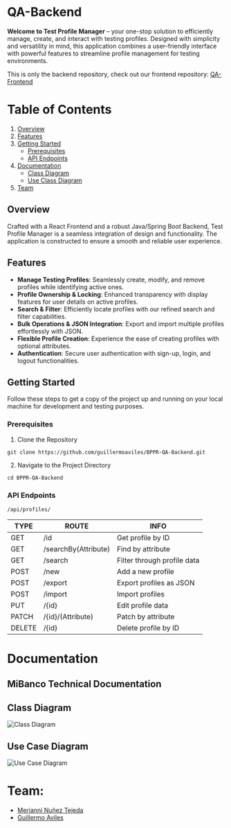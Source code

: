 # QA-Backend

**Welcome to Test Profile Manager** – your one-stop solution to efficiently manage, create, and interact with testing profiles. Designed with simplicity and versatility in mind, this application combines a user-friendly interface with powerful features to streamline profile management for testing environments.

This is only the backend repository, check out our frontend repository: [QA-Frontend](https://github.com/guillermoaviles/BPPR-QA-Frontend)

# Table of Contents

1. [Overview](#overview)
2. [Features](#features)
3. [Getting Started](#getting-started)
   - [Prerequisites](#prerequisites)
   - [API Endpoints](#api-endpoints)
4. [Documentation](#documentation)
   - [Class Diagram](#class-diagram)
   - [Use Class Diagram](#use-case-diagram)
6. [Team](#team)

## Overview

Crafted with a React Frontend and a robust Java/Spring Boot Backend, Test Profile Manager is a seamless integration of design and functionality. The application is constructed to ensure a smooth and reliable user experience.

## Features

- **Manage Testing Profiles**: Seamlessly create, modify, and remove profiles while identifying active ones.
- **Profile Ownership & Locking**: Enhanced transparency with display features for user details on active profiles.
- **Search & Filter**: Efficiently locate profiles with our refined search and filter capabilities.
- **Bulk Operations & JSON Integration**: Export and import multiple profiles effortlessly with JSON.
- **Flexible Profile Creation**: Experience the ease of creating profiles with optional attributes.
- **Authentication**: Secure user authentication with sign-up, login, and logout functionalities.

## Getting Started

Follow these steps to get a copy of the project up and running on your local machine for development and testing purposes.

### Prerequisites
1. Clone the Repository
```
git clone https://github.com/guillermoaviles/BPPR-QA-Backend.git
```
2. Navigate to the Project Directory
```
cd BPPR-QA-Backend
```
### API Endpoints
`/api/profiles/`

|TYPE|ROUTE|INFO|
|---|---|---|
|GET|/id|Get profile by ID|
|GET|/searchBy(Attribute)|Find by attribute|
|GET|/search|Filter through profile data|
|POST|/new|Add a new profile|
|POST|/export|Export profiles as JSON|
|POST|/import|Import profiles|
|PUT|/{id}|Edit profile data|
|PATCH|/{id}/(Attribute)|Patch by attribute|
|DELETE|/{id}|Delete profile by ID|

# Documentation

## MiBanco Technical Documentation

## Class Diagram
![Class Diagram](https://github.com/guillermoaviles/BPPR-QA-Frontend/assets/19162359/a349fdb5-e43e-498f-bd18-48a29ec1245e)

## Use Case Diagram
![Use Case Diagram](https://github.com/guillermoaviles/BPPR-QA-Frontend/assets/19162359/0d257f69-0ade-4a06-87c4-fe98713d908d)

# Team:

- [Merianni Nuñez Tejeda](https://github.com/merianni)
- [Guillermo Aviles](https://github.com/guillermoaviles)
